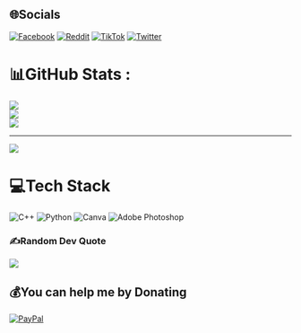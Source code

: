 
## 🌐Socials
[![Facebook](https://img.shields.io/badge/Facebook-%231877F2.svg?logo=Facebook&logoColor=white)](https://facebook.com/https://www.facebook.com/huyhoquang29/) [![Reddit](https://img.shields.io/badge/Reddit-%23FF4500.svg?logo=Reddit&logoColor=white)](https://reddit.com/user/https://www.reddit.com/user/HuyHAP/) [![TikTok](https://img.shields.io/badge/TikTok-%23000000.svg?logo=TikTok&logoColor=white)](https://tiktok.com/@https://www.tiktok.com/@huyhap29) [![Twitter](https://img.shields.io/badge/Twitter-%231DA1F2.svg?logo=Twitter&logoColor=white)](https://twitter.com/https://x.com/HuyHAP2909) 

# 📊GitHub Stats :
![](https://github-readme-stats.vercel.app/api?username=huyhapitk12&theme=radical&hide_border=false&include_all_commits=false&count_private=false)<br/>
![](https://github-readme-streak-stats.herokuapp.com/?user=huyhapitk12&theme=radical&hide_border=false)<br/>
![](https://github-readme-stats.vercel.app/api/top-langs/?username=huyhapitk12&theme=radical&hide_border=false&include_all_commits=false&count_private=false&layout=compact)

---
[![](https://visitcount.itsvg.in/api?id=huyhapitk12&icon=0&color=0)](https://visitcount.itsvg.in)

# 💻Tech Stack
![C++](https://img.shields.io/badge/c++-%2300599C.svg?style=for-the-badge&logo=c%2B%2B&logoColor=white) ![Python](https://img.shields.io/badge/python-3670A0?style=for-the-badge&logo=python&logoColor=ffdd54) ![Canva](https://img.shields.io/badge/Canva-%2300C4CC.svg?style=for-the-badge&logo=Canva&logoColor=white) ![Adobe Photoshop](https://img.shields.io/badge/adobephotoshop-%2331A8FF.svg?style=for-the-badge&logo=adobephotoshop&logoColor=white)

### ✍️Random Dev Quote
![](https://quotes-github-readme.vercel.app/api?type=horizontal&theme=gruvbox)

  ## 💰You can help me by Donating
  [![PayPal](https://img.shields.io/badge/PayPal-00457C?style=for-the-badge&logo=paypal&logoColor=white)](https://paypal.me/paypal.me/huyhap) 

  <!-- Proudly created with GPRM ( https://gprm.itsvg.in ) -->
  
